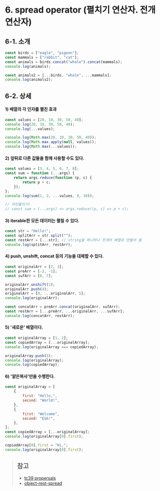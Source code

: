 # 6. spread operator (펼치기 연산자. 전개 연산자)

## 6-1. 소개

```js
const birds = ["eagle", "pigeon"];
const mammals = ["rabbit", "cat"];
const animals = birds.concat("whale").concat(mammals);
console.log(animals);

const animals2 = [...birds, "whale", ...mammals];
console.log(animals2);
```

## 6-2. 상세

#### 1) 배열의 각 인자를 펼친 효과

```js
const values = [20, 10, 30, 50, 40];
console.log(20, 10, 30, 50, 40);
console.log(...values);

console.log(Math.max(20, 10, 30, 50, 40));
console.log(Math.max.apply(null, values));
console.log(Math.max(...values));
```

#### 2) 앞뒤로 다른 값들을 함께 사용할 수도 있다.

```js
const values = [3, 4, 5, 6, 7, 8];
const sum = function (...args) {
	return args.reduce(function (p, c) {
		return p + c;
	});
};
console.log(sum(1, 2, ...values, 9, 10));

// 라인줄이기!
// const sum = (...args) => args.reduce((p, c) => p + c);
```

#### 3) iterable한 모든 데이터는 펼칠 수 있다.

```js
const str = "Hello!";
const splitArr = str.split("");
const restArr = [...str]; // string을 하나하나 쪼개어 배열로 만들어 줌
console.log(splitArr, restArr);
```

#### 4) push, unshift, concat 등의 기능을 대체할 수 있다.

```js
const originalArr = [2, 3];
const preArr = [-2, -1];
const sufArr = [6, 7];

originalArr.unshift(1);
originalArr.push(4);
originalArr = [0, ...originalArr, 5];
console.log(originalArr);

const concatArr = preArr.concat(originalArr, sufArr);
const restArr = [...preArr, ...originalArr, ...sufArr];
console.log(concatArr, restArr);
```

#### 5) '새로운' 배열이다.

```js
const originalArray = [1, 2];
const copiedArray = [...originalArray];
console.log(originalArray === copiedArray);

originalArray.push(3);
console.log(originalArray);
console.log(copiedArray);
```

#### 6) '얕은복사'만을 수행한다.

```js
const originalArray = [
	{
		first: "Hello,",
		second: "World!",
	},
	{
		first: "Welcome",
		second: "ES6!",
	},
];
const copiedArray = [...originalArray];
console.log(originalArray[0].first);

copiedArray[0].first = "Hi,";
console.log(originalArray[0].first);
```

> ## 참고
>
> - [tc39 propersals](https://github.com/tc39/proposals)
> - [object-rest-spread](https://github.com/tc39/proposal-object-rest-spread)

